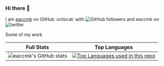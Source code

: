 <!-- <div id="header" align="center">
  <img src="/wiki/cute-astronaut.jpeg" width="300" height="300"/>
</div> -->


### Hi there 👋

I am [eaccmk](https://github.com/eaccmk/) on GitHub :octocat: with ![GitHub followers](https://img.shields.io/github/followers/eaccmk?style=social) and eaccmk on ![twitter](https://img.shields.io/twitter/follow/millankaul?label=eaccmk&style=social)



Some of my work

| Full Stats |Top Languages |
|:--:|:--:|
|![eaccmk's GitHub stats](https://github-readme-stats.vercel.app/api?username=eaccmk&theme=transparent&show_icons=true&include_all_commits=true)|[![Top Languages used in this repo](https://github-readme-stats.vercel.app/api/top-langs/?username=eaccmk&hide=html,css&langs_count=5&layout=compact)](https://github.com/eaccmk/github-readme-stats)|

<!-- Ref https://github.com/anuraghazra/github-readme-stats/blob/master/themes/README.md -->





<!--
**eaccmk/eaccmk** is a ✨ _special_ ✨ repository because its `README.md` (this file) appears on your GitHub profile.

Here are some ideas to get you started:

- 🔭 I’m currently working on ...
- 🌱 I’m currently learning ...
- 👯 I’m looking to collaborate on ...
- 🤔 I’m looking for help with ...
- 💬 Ask me about ...
- 📫 How to reach me: ...
- 😄 Pronouns: ...
- ⚡ Fun fact: ...
-->
